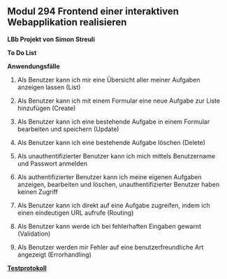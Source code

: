 ## Modul 294 Frontend einer interaktiven Webapplikation realisieren

**LBb Projekt von Simon Streuli**

**To Do List**

**Anwendungsfälle**

1. Als Benutzer kann ich mir eine Übersicht aller meiner Aufgaben anzeigen lassen (List)

2. Als Benutzer kann ich mit einem Formular eine neue Aufgabe zur Liste hinzufügen (Create)

3. Als Benutzer kann ich eine bestehende Aufgabe in einem Formular bearbeiten und speichern (Update)

4. Als Benutzer kann ich eine bestehende Aufgabe löschen (Delete)

5. Als unauthentifizierter Benutzer kann ich mich mittels Benutzername und Passwort anmelden
6. Als authentifizierter Benutzer kann ich meine eigenen Aufgaben anzeigen, bearbeiten und löschen,
   unauthentifizierter Benutzer haben keinen Zugriff
7. Als Benutzer kann ich direkt auf eine Aufgabe zugreifen, indem ich einen eindeutigen URL aufrufe (Routing)
8. Als Benutzer kann werde ich bei fehlerhaften Eingaben gewarnt (Validation)
9. Als Benutzer werden mir Fehler auf eine benutzerfreundliche Art angezeigt (Errorhandling)

[**Testprotokoll**]()
